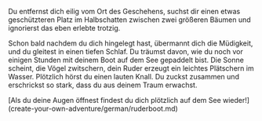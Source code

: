Du entfernst dich eilig vom Ort des Geschehens, suchst dir einen etwas geschützteren Platz im Halbschatten 
zwischen zwei größeren Bäumen und ignorierst das eben erlebte trotzig. 

Schon bald nachdem du dich hingelegt hast, übermannt dich die Müdigkeit, 
und du gleitest in einen tiefen Schlaf. Du träumst davon, wie du noch 
vor einigen Stunden mit deinem Boot auf dem See gepaddelt bist. Die 
Sonne scheint, die Vögel zwitschern, dein Ruder erzeugt ein leichtes 
Plätschern im Wasser. Plötzlich hörst du einen lauten Knall. Du 
zuckst zusammen und erschrickst so stark, dass du aus deinem Traum 
erwachst.

[Als du deine Augen öffnest findest du dich plötzlich auf dem See 
wieder!] (create-your-own-adventure/german/ruderboot.md)
